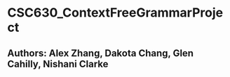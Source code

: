 # CSC630_ContextFreeGrammarProject
## Authors: Alex Zhang, Dakota Chang, Glen Cahilly, Nishani Clarke
